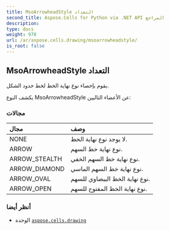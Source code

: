 ```yaml
---
title: MsoArrowheadStyle التعداد
second_title: Aspose.Cells for Python via .NET API المراجع
description:
type: docs
weight: 970
url: /ar/aspose.cells.drawing/msoarrowheadstyle/
is_root: false
---
```

##  MsoArrowheadStyle التعداد
يقوم بإحصاء نوع نهاية الخط لخط حدود الشكل.



يكشف النوع MsoArrowheadStyle عن الأعضاء التاليين:

###  مجالات
| مجال| وصف|
| :- | :- |
| NONE | لا يوجد نوع نهاية الخط.|
| ARROW | نوع نهاية خط السهم.|
| ARROW_STEALTH | نوع نهاية خط السهم الخفي.|
| ARROW_DIAMOND | نوع نهاية خط السهم الماسي.|
| ARROW_OVAL | نوع نهاية الخط البيضاوي للسهم.|
| ARROW_OPEN |نوع نهاية الخط المفتوح للسهم.|



###  أنظر أيضا
* الوحدة [`aspose.cells.drawing`](..)
